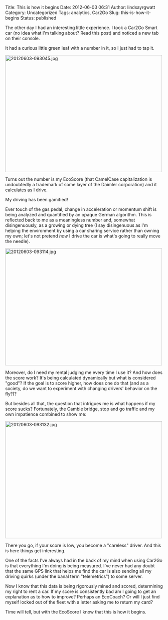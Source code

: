 Title: This is how it begins
Date: 2012-06-03 06:31
Author: lindsayrgwatt
Category: Uncategorized
Tags: analytics, Car2Go
Slug: this-is-how-it-begins
Status: published

The other day I had an interesting little experience. I took a Car2Go Smart car (no idea what I'm talking about? Read this post) and noticed a new tab on their console.

It had a curious little green leaf with a number in it, so I just had to tap it.

[<img src="{static}/images/2012/06/20120603-093045-500x373.jpg" title="20120603-093045.jpg" class="aligncenter size-medium  photo" width="500" height="373" />]({static}/images/2012/06/20120603-093045.jpg)

Turns out the number is my EcoScore (that CamelCase capitalization is undoubtedly a trademark of some layer of the Daimler corporation) and it calculates as I drive.

My driving has been gamified!

Ever touch of the gas pedal, change in acceleration or momentum shift is being analyzed and quantified by an opaque German algorithm. This is reflected back to me as a meaningless number and, somewhat disingenuously, as a growing or dying tree (I say disingenuous as I'm helping the environment by using a car sharing service rather than owning my own; let's not pretend *how* I drive the car is what's going to really move the needle).

[<img src="{static}/images/2012/06/20120603-093114-500x373.jpg" title="20120603-093114.jpg" class="aligncenter size-medium  photo" width="500" height="373" />]({static}/images/2012/06/20120603-093114.jpg)

Moreover, do I need my rental judging me every time I use it? And how does the score work? It's being calculated dynamically but what is considered "good"? If the goal is to score higher, how does one do that (and as a society, do we want to experiment with changing drivers' behavior on the fly?)?

But besides all that, the question that intrigues me is what happens if my score sucks? Fortunately, the Cambie bridge, stop and go traffic and my own impatience combined to show me:

[<img src="{static}/images/2012/06/20120603-093132-500x373.jpg" title="20120603-093132.jpg" class="aligncenter size-medium  photo" width="500" height="373" />]({static}/images/2012/06/20120603-093132.jpg)

There you go, if your score is low, you become a "careless" driver. And this is here things get interesting.

One of the facts I've always had in the back of my mind when using Car2Go is that everything I'm doing is being measured. I've never had any doubt that the same GPS link that helps me find the car is also sending all my driving quirks (under the banal term "telemetrics") to some server.

Now I know that this data is being rigorously mined and scored, determining my right to rent a car. If my score is consistently bad am I going to get an explanation as to how to improve? Perhaps an EcoCoach? Or will I just find myself locked out of the fleet with a letter asking me to return my card?

Time will tell, but with the EcoScore I know that this is how it begins.
